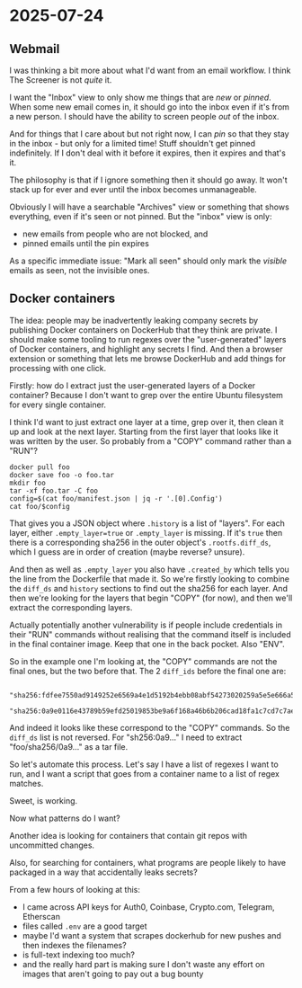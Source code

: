 # 2025-07-24

## Webmail

I was thinking a bit more about what I'd want from an email workflow. I think The Screener is not *quite* it.

I want the "Inbox" view to only show me things that are *new* or *pinned*. When some new email comes in, it
should go into the inbox even if it's from a new person. I should have the ability to screen people *out* of
the inbox.

And for things that I care about but not right now, I can *pin* so that they stay in the inbox - but only for
a limited time! Stuff shouldn't get pinned indefinitely. If I don't deal with it before it expires, then it
expires and that's it.

The philosophy is that if I ignore something then it should go away. It won't stack up for ever and ever
until the inbox becomes unmanageable.

Obviously I will have a searchable "Archives" view or something that shows everything, even if it's seen or not
pinned. But the "inbox" view is only:

 * new emails from people who are not blocked, and
 * pinned emails until the pin expires

As a specific immediate issue: "Mark all seen" should only mark the *visible* emails as seen, not the
invisible ones.

## Docker containers

The idea: people may be inadvertently leaking company secrets by publishing Docker containers on DockerHub
that they think are private. I should make some tooling to run regexes over the "user-generated" layers of
Docker containers, and highlight any secrets I find. And then a browser extension or something that lets
me browse DockerHub and add things for processing with one click.

Firstly: how do I extract just the user-generated layers of a Docker container? Because I don't want to grep
over the entire Ubuntu filesystem for every single container.

I think I'd want to just extract one layer at a time, grep over it, then clean it up and look at the next layer.
Starting from the first layer that looks like it was written by the user. So probably from a "COPY" command
rather than a "RUN"?

    docker pull foo
    docker save foo -o foo.tar
    mkdir foo
    tar -xf foo.tar -C foo
    config=$(cat foo/manifest.json | jq -r '.[0].Config')
    cat foo/$config

That gives you a JSON object where `.history` is a list of "layers". For each layer, either
`.empty_layer=true` or `.empty_layer` is missing. If it's `true` then there is a corresponding
sha256 in the outer object's `.rootfs.diff_ds`, which I guess are in order of creation (maybe reverse?
unsure).

And then as well as `.empty_layer` you also have `.created_by` which tells you the line from the Dockerfile
that made it. So we're firstly looking to combine the `diff_ds` and `history` sections to find out the
sha256 for each layer. And then we're looking for the layers that begin "COPY" (for now), and then we'll
extract the corresponding layers.

Actually potentially another vulnerability is if people include credentials in their "RUN" commands without
realising that the command itself is included in the final container image. Keep that one in the back pocket.
Also "ENV".

So in the example one I'm looking at, the "COPY" commands are not the final ones, but the two before that.
The 2 `diff_ids` before the final one are:

      "sha256:fdfee7550ad9149252e6569a4e1d5192b4ebb08abf54273020259a5e5e666a5e",
      "sha256:0a9e0116e43789b59efd25019853be9a6f168a46b6b206cad18fa1c7cd7c7aed",

And indeed it looks like these correspond to the "COPY" commands. So the `diff_ds` list is not reversed.
For "sh256:0a9..." I need to extract "foo/sha256/0a9..." as a tar file.

So let's automate this process. Let's say I have a list of regexes I want to run, and I want a script
that goes from a container name to a list of regex matches.

Sweet, is working.

Now what patterns do I want?

Another idea is looking for containers that contain git repos with uncommitted changes.

Also, for searching for containers, what programs are people likely to have packaged in a way that accidentally
leaks secrets?

From a few hours of looking at this:

 * I came across API keys for Auth0, Coinbase, Crypto.com, Telegram, Etherscan
 * files called `.env` are a good target
 * maybe I'd want a system that scrapes dockerhub for new pushes and then indexes the filenames?
 * is full-text indexing too much?
 * and the really hard part is making sure I don't waste any effort on images that aren't going to pay out a bug bounty
